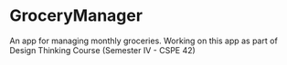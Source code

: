 # GroceryManager
An app for managing monthly groceries. Working on this app as part of Design Thinking Course (Semester IV - CSPE 42)
